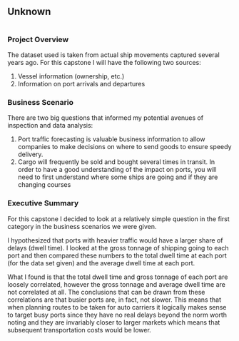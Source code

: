 ## Unknown
# 
### Project Overview
The dataset used is taken from actual ship movements captured several years ago. For this capstone I will have the following two sources:
1. Vessel information (ownership, etc.)
1. Information on port arrivals and departures

### Business Scenario
There are two big questions that informed my potential avenues of inspection and data analysis:
1. Port traffic forecasting is valuable business information to allow companies to make decisions on where to send goods to ensure speedy delivery.
1.  Cargo will frequently be sold and bought several times in transit.  In order to have a good understanding of the impact on ports, you will need to first understand where some ships are going and if they are changing courses

### Executive Summary
For this capstone I decided to look at a relatively simple question in the first category in the business scenarios we were given.

I hypothesized that ports with heavier traffic would have a larger share of delays (dwell time). I looked at the gross tonnage of shipping going to each port and then compared these numbers to the total dwell time at each port (for the data set given) and the average dwell time at each port.

What I found is that the total dwell time and gross tonnage of each port are loosely correlated, however the gross tonnage and average dwell time are not correlated at all. The conclusions that can be drawn from these correlations are that busier ports are, in fact, not slower. This means that when planning routes to be taken for auto carriers it logically makes sense to target busy ports since they have no real delays beyond the norm worth noting and they are invariably closer to larger markets which means that subsequent transportation costs would be lower.